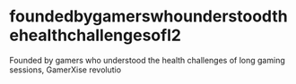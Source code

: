 # foundedbygamerswhounderstoodthehealthchallengesofl2
Founded by gamers who understood the health challenges of long gaming sessions, GamerXise revolutio
